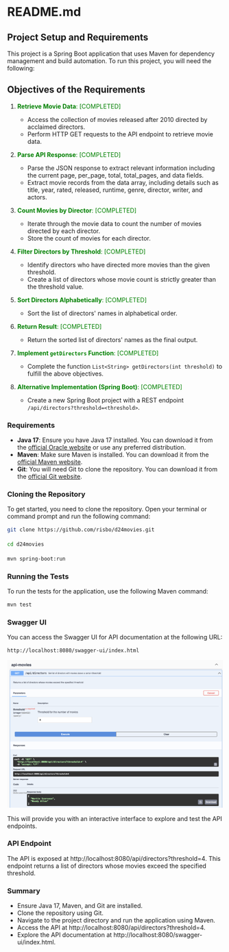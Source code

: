 # README.md

## Project Setup and Requirements

This project is a Spring Boot application that uses Maven for dependency management and build automation. To run this project, you will need the following:

## Objectives of the Requirements

1. <span style="color:green">**Retrieve Movie Data**: [COMPLETED]</span>
    - Access the collection of movies released after 2010 directed by acclaimed directors.
    - Perform HTTP GET requests to the API endpoint to retrieve movie data.

2. <span style="color:green">**Parse API Response**: [COMPLETED]</span>
    - Parse the JSON response to extract relevant information including the current page, per_page, total, total_pages, and data fields.
    - Extract movie records from the data array, including details such as title, year, rated, released, runtime, genre, director, writer, and actors.

3. <span style="color:green">**Count Movies by Director**: [COMPLETED]</span>
    - Iterate through the movie data to count the number of movies directed by each director.
    - Store the count of movies for each director.

4. <span style="color:green">**Filter Directors by Threshold**: [COMPLETED]</span>
    - Identify directors who have directed more movies than the given threshold.
    - Create a list of directors whose movie count is strictly greater than the threshold value.

5. <span style="color:green">**Sort Directors Alphabetically**: [COMPLETED]</span>
    - Sort the list of directors' names in alphabetical order.

6. <span style="color:green">**Return Result**: [COMPLETED]</span>
    - Return the sorted list of directors' names as the final output.

7. <span style="color:green">**Implement `getDirectors` Function**: [COMPLETED]</span>
    - Complete the function `List<String> getDirectors(int threshold)` to fulfill the above objectives.

8. <span style="color:green">**Alternative Implementation (Spring Boot)**: [COMPLETED]</span>
    - Create a new Spring Boot project with a REST endpoint `/api/directors?threshold=<threshold>`.


### Requirements
- **Java 17**: Ensure you have Java 17 installed. You can download it from the [official Oracle website](https://www.oracle.com/java/technologies/javase-jdk17-downloads.html) or use any preferred distribution.
- **Maven**: Make sure Maven is installed. You can download it from the [official Maven website](https://maven.apache.org/download.cgi).
- **Git**: You will need Git to clone the repository. You can download it from the [official Git website](https://git-scm.com/downloads).

### Cloning the Repository
To get started, you need to clone the repository. Open your terminal or command prompt and run the following command:

```bash
git clone https://github.com/risbo/d24movies.git

cd d24movies

mvn spring-boot:run
```
### Running the Tests
To run the tests for the application, use the following Maven command:

```bash
mvn test
```

### Swagger UI
You can access the Swagger UI for API documentation at the following URL:
```bash
http://localhost:8080/swagger-ui/index.html
```
![Swagger Logo](recursos/swagger.png)

This will provide you with an interactive interface to explore and test the API endpoints.

### API Endpoint

The API is exposed at http://localhost:8080/api/directors?threshold=4. This endpoint returns a list of directors whose movies exceed the specified threshold.

### Summary
- Ensure Java 17, Maven, and Git are installed.
- Clone the repository using Git.
- Navigate to the project directory and run the application using Maven.
- Access the API at http://localhost:8080/api/directors?threshold=4.
- Explore the API documentation at http://localhost:8080/swagger-ui/index.html.
